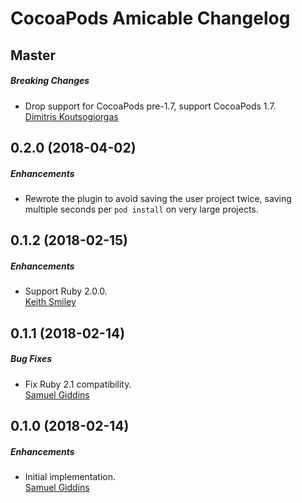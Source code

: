 # CocoaPods Amicable Changelog

## Master

##### Breaking Changes

* Drop support for CocoaPods pre-1.7, support CocoaPods 1.7.  
  [Dimitris Koutsogiorgas](https://github.com/dnkoutso)


## 0.2.0 (2018-04-02)

##### Enhancements

* Rewrote the plugin to avoid saving the user project twice,
  saving multiple seconds per `pod install` on very large projects.  


## 0.1.2 (2018-02-15)

##### Enhancements

* Support Ruby 2.0.0.  
  [Keith Smiley](https://github.com/keith)


## 0.1.1 (2018-02-14)

##### Bug Fixes

* Fix Ruby 2.1 compatibility.  
  [Samuel Giddins](https://github.com/segiddins)


## 0.1.0 (2018-02-14)

##### Enhancements

* Initial implementation.  
  [Samuel Giddins](https://github.com/segiddins)
